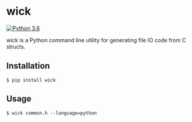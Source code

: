 # wick

[![Python 3.6](https://img.shields.io/badge/python-3.6-blue.svg)]()

wick is a Python command line utility for generating file IO code from C structs.

## Installation

```shell
$ pip install wick
```

## Usage

```shell
$ wick common.h --language=python
```
